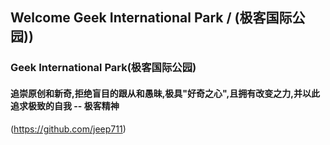 ## Welcome Geek International Park / (极客国际公园))
### Geek International Park(极客国际公园)
#### 追崇原创和新奇,拒绝盲目的跟从和愚昧,极具"好奇之心",且拥有改变之力,并以此追求极致的自我 -- 极客精神
(https://github.com/jeep711) 
